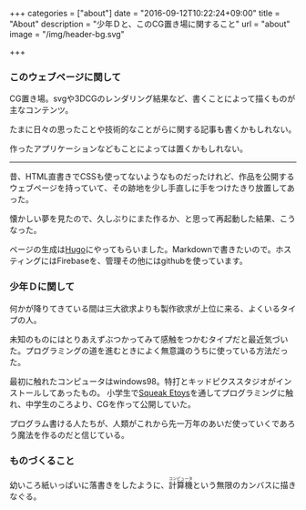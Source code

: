 +++
categories = ["about"]
date = "2016-09-12T10:22:24+09:00"
title = "About"
description = "少年Ｄと、このCG置き場に関すること"
url = "about"
image = "/img/header-bg.svg"

+++

### このウェブページに関して

CG置き場。svgや3DCGのレンダリング結果など、書くことによって描くものが主なコンテンツ。

<!-- more -->

たまに日々の思ったことや技術的なことがらに関する記事も書くかもしれない。

作ったアプリケーションなどもことによっては置くかもしれない。

<hr>

昔、HTML直書きでCSSも使ってないようなものだったけれど、作品を公開するウェブページを持っていて、その跡地を少し手直しに手をつけたきり放置してあった。

懐かしい夢を見たので、久しぶりにまた作るか、と思って再起動した結果、こうなった。


ページの生成は[Hugo](https://gohugo.io)にやってもらいました。Markdownで書きたいので。ホスティングにはFirebaseを、管理その他にはgithubを使っています。

### 少年Ｄに関して

何かが降りてきている間は三大欲求よりも製作欲求が上位に来る、よくいるタイプの人。

未知のものにはとりあえずぶつかってみて感触をつかむタイプだと最近気づいた。プログラミングの道を進むときによく無意識のうちに使っている方法だった。

最初に触れたコンピュータはwindows98。特打とキッドピクススタジオがインストールしてあったもの。
小学生で[Squeak Etoys](https://ja.wikipedia.org/wiki/Etoys")を通してプログラミングに触れ、中学生のころより、CGを作って公開していた。


プログラム書ける人たちが、人類がこれから先一万年のあいだ使っていくであろう魔法を作るのだと信じている。

### ものづくること

幼いころ紙いっぱいに落書きをしたように、<ruby>計算機<rt>コンピュータ</rt></ruby>という無限のカンバスに描きなぐる。
